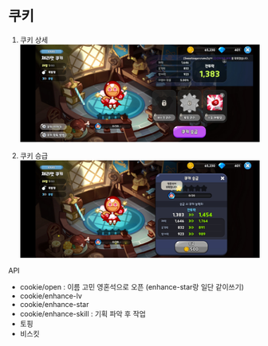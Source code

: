 # 쿠키

1. 쿠키 상세
![poster](./cookie.jpg)

2. 쿠키 승급
![poster](./cookie_enhance.jpg)


API
- cookie/open : 이름 고민 영혼석으로 오픈 (enhance-star랑 일단 같이쓰기)
- cookie/enhance-lv
- cookie/enhance-star
- cookie/enhance-skill : 기획 파악 후 작업
- 토핑
- 비스킷